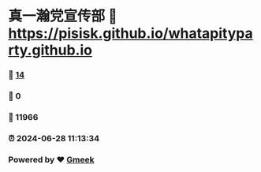 # 真一瀚党宣传部 :link: https://pisisk.github.io/whatapityparty.github.io 
### :page_facing_up: [14](https://pisisk.github.io/whatapityparty.github.io/tag.html) 
### :speech_balloon: 0 
### :hibiscus: 11966 
### :alarm_clock: 2024-06-28 11:13:34 
### Powered by :heart: [Gmeek](https://github.com/Meekdai/Gmeek)
